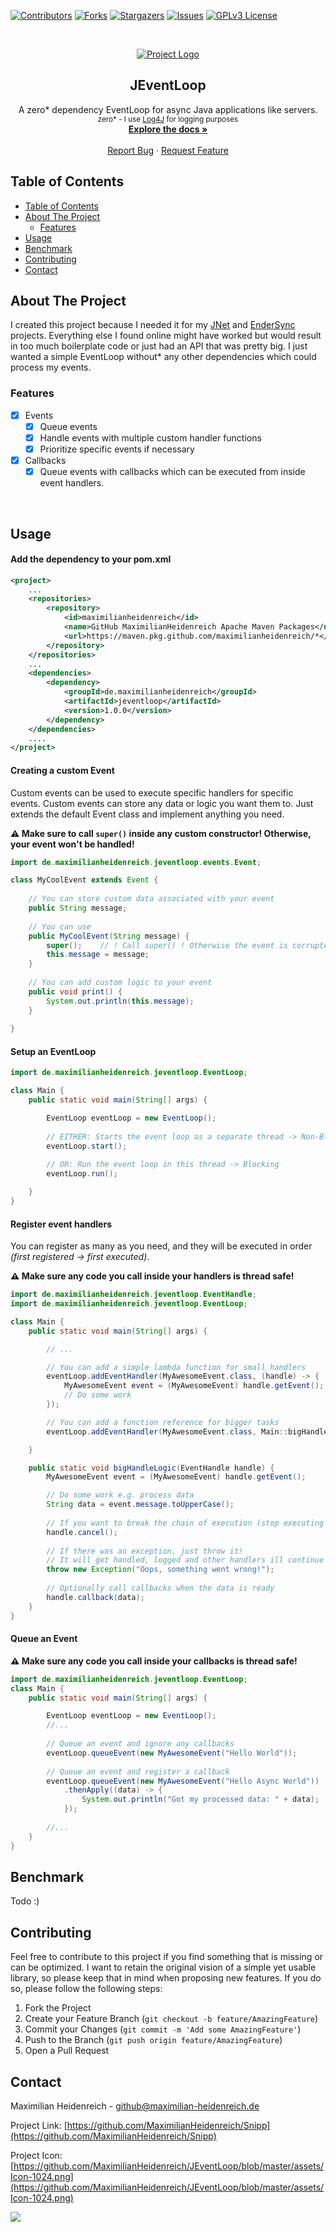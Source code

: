 <!-- PROJECT SHIELDS -->
<!--
*** I'm using markdown "reference style" links for readability.
*** Reference links are enclosed in brackets [ ] instead of parentheses ( ).
*** See the bottom of this document for the declaration of the reference variables
*** for contributors-url, forks-url, etc. This is an optional, concise syntax you may use.
*** https://www.markdownguide.org/basic-syntax/#reference-style-links
-->
[![Contributors][contributors-shield]][contributors-url]
[![Forks][forks-shield]][forks-url]
[![Stargazers][stars-shield]][stars-url]
[![Issues][issues-shield]][issues-url]
[![GPLv3 License][license-shield]][license-url]

<!-- MARKDOWN LINKS & IMAGES -->
<!-- https://www.markdownguide.org/basic-syntax/#reference-style-links -->
[contributors-shield]: https://img.shields.io/github/contributors/MaximilianHeidenreich/JEventLoop.svg?style=flat-square
[contributors-url]: https://github.com/MaximilianHeidenreich/JEventLoop/graphs/contributors
[forks-shield]: https://img.shields.io/github/forks/MaximilianHeidenreich/JEventLoop?style=flat-square
[forks-url]: https://github.com/MaximilianHeidenreich/JEventLoop/network
[stars-shield]: https://img.shields.io/github/stars/MaximilianHeidenreich/JEventLoop?style=flat-square
[stars-url]: https://github.com/MaximilianHeidenreich/JEventLoop/stargazers
[issues-shield]: https://img.shields.io/github/issues/MaximilianHeidenreich/JEventLoop?style=flat-square
[issues-url]: https://github.com/MaximilianHeidenreich/JEventLoop/issues
[license-shield]: https://img.shields.io/github/license/MaximilianHeidenreich/JEventLoop?style=flat-square
[license-url]: https://github.com/MaximilianHeidenreich/JEventLoop/blob/master/LICENSE

<!-- PROJECT HEADER -->
<br />
<p align="center">
  <a href="https://github.com/MaximilianHeidenreich/JEventLoop">
    <img src="https://github.com/MaximilianHeidenreich/JEventLoop/blob/master/assets/Icon-128.png?raw=true" alt="Project Logo" >
  </a>

  <h2 align="center">JEventLoop</h2>

  <p align="center">
    A zero* dependency EventLoop for async Java applications like servers.
    <br>
    <small>zero* - I use <a href="https://logging.apache.org/log4j/2.x/">Log4J</a> for logging purposes</small>
    <br />
    <a href="#"><strong>Explore the docs »</strong></a>
    <br />
    <br />
    <a href="https://github.com/MaximilianHeidenreich/JEventLoop/issues">Report Bug</a>
    ·
    <a href="https://github.com/MaximilianHeidenreich/JEventLoop/issues">Request Feature</a>
  </p>
</p>

<!-- TABLE OF CONTENTS -->
## Table of Contents

- [Table of Contents](#table-of-contents)
- [About The Project](#about-the-project)
  - [Features](#features)
- [Usage](#usage)
- [Benchmark](#benchmark)
- [Contributing](#contributing)
- [Contact](#contact)

<!-- ABOUT THE PROJECT -->
## About The Project

I created this project because I needed it for my [JNet]() and [EnderSync]() projects. 
Everything else I found online might have worked but would result in too much boilerplate code or
just had an API that was pretty big.
I just wanted a simple EventLoop without* any other dependencies which could process my events.

### Features

- [x] Events
    - [x] Queue events
    - [x] Handle events with multiple custom handler functions
    - [x] Prioritize specific events if necessary
- [x] Callbacks
    - [x] Queue events with callbacks which can be executed from inside event handlers.

<br>

<!-- USAGE -->
## Usage

#### Add the dependency to your pom.xml
```xml
<project>
    ...
    <repositories>
        <repository>
            <id>maximilianheidenreich</id>
            <name>GitHub MaximilianHeidenreich Apache Maven Packages</name>
            <url>https://maven.pkg.github.com/maximilianheidenreich/*</url>
        </repository>
    </repositories>
    ...
    <dependencies>
        <dependency>
            <groupId>de.maximilianheidenreich</groupId>
            <artifactId>jeventloop</artifactId>
            <version>1.0.0</version>
        </dependency>
    </dependencies>
    ....
</project>
```

#### Creating a custom Event

Custom events can be used to execute specific handlers for specific events. Custom events can store any data 
or logic you want them to. Just extends the default Event class and implement anything you need.

**⚠️ Make sure to call `super()` inside any custom constructor! Otherwise, your event won't be handled!**

```java
import de.maximilianheidenreich.jeventloop.events.Event;

class MyCoolEvent extends Event {
  
    // You can store custom data associated with your event
    public String message;
    
    // You can use 
    public MyCoolEvent(String message) {
        super();    // ! Call super() ! Otherwise the event is corrupted and will be ignored !
        this.message = message;
    }
    
    // You can add custom logic to your event
    public void print() {
        System.out.println(this.message);
    }
    
}
```

#### Setup an EventLoop

```java
import de.maximilianheidenreich.jeventloop.EventLoop;

class Main {
    public static void main(String[] args) {

        EventLoop eventLoop = new EventLoop();
        
        // EITHER: Starts the event loop as a separate thread -> Non-Blocking
        eventLoop.start();
        
        // OR: Run the event loop in this thread -> Blocking
        eventLoop.run();

    }
}
```

#### Register event handlers

You can register as many as you need, and they will be executed in order *(first registered -> first executed)*.

**⚠️ Make sure any code you call inside your handlers is thread safe!**

```java
import de.maximilianheidenreich.jeventloop.EventHandle;
import de.maximilianheidenreich.jeventloop.EventLoop;

class Main {
    public static void main(String[] args) {

        // ...

        // You can add a simple lambda function for small handlers
        eventLoop.addEventHandler(MyAwesomeEvent.class, (handle) -> {
            MyAwesomeEvent event = (MyAwesomeEvent) handle.getEvent();
            // Do some work
        });

        // You can add a function reference for bigger tasks
        eventLoop.addEventHandler(MyAwesomeEvent.class, Main::bigHandleLogic);

    }

    public static void bigHandleLogic(EventHandle handle) {
        MyAwesomeEvent event = (MyAwesomeEvent) handle.getEvent();

        // Do some work e.g. process data
        String data = event.message.toUpperCase();
        
        // If you want to break the chain of execution (stop executing handlers registered after this one) call:
        handle.cancel();
      
        // If there was an exception, just throw it!
        // It will get handled, logged and other handlers ill continue to execute!
        throw new Exception("Oops, something went wrong!");
      
        // Optionally call callbacks when the data is ready
        handle.callback(data);
    }
}
```

#### Queue an Event

**⚠️ Make sure any code you call inside your callbacks is thread safe!**

```java
import de.maximilianheidenreich.jeventloop.EventLoop;
class Main {
    public static void main(String[] args) {

        EventLoop eventLoop = new EventLoop();
        //...
        
        // Queue an event and ignore any callbacks
        eventLoop.queueEvent(new MyAwesomeEvent("Hello World"));
        
        // Queue an event and register a callback
        eventLoop.queueEvent(new MyAwesomeEvent("Hello Async World"))
            .thenApply((data) -> {
                System.out.println("Got my processed data: " + data);    // Do some work in a callback
            });
        
        //...
    }
}
```

<!-- BENCHMARK -->
## Benchmark

Todo :)

<!-- CONTRIBUTING -->
## Contributing

Feel free to contribute to this project if you find something that is missing or can be optimized.
I want to retain the original vision of a simple yet usable library, so please keep that in mind when proposing new features.
If you do so, please follow the following steps:

1. Fork the Project
2. Create your Feature Branch (`git checkout -b feature/AmazingFeature`)
3. Commit your Changes (`git commit -m 'Add some AmazingFeature'`)
4. Push to the Branch (`git push origin feature/AmazingFeature`)
5. Open a Pull Request


<!-- CONTACT -->
## Contact

Maximilian Heidenreich - github@maximilian-heidenreich.de

Project Link: [https://github.com/MaximilianHeidenreich/Snipp](https://github.com/MaximilianHeidenreich/Snipp)

Project Icon: [https://github.com/MaximilianHeidenreich/JEventLoop/blob/master/assets/Icon-1024.png](https://github.com/MaximilianHeidenreich/JEventLoop/blob/master/assets/Icon-1024.png)

<a href="https://www.buymeacoffee.com/maximili"><img src="https://img.buymeacoffee.com/button-api/?text=Buy me a coffee&emoji=&slug=maximili&button_colour=5F7FFF&font_colour=ffffff&font_family=Cookie&outline_colour=000000&coffee_colour=FFDD00"></a>
